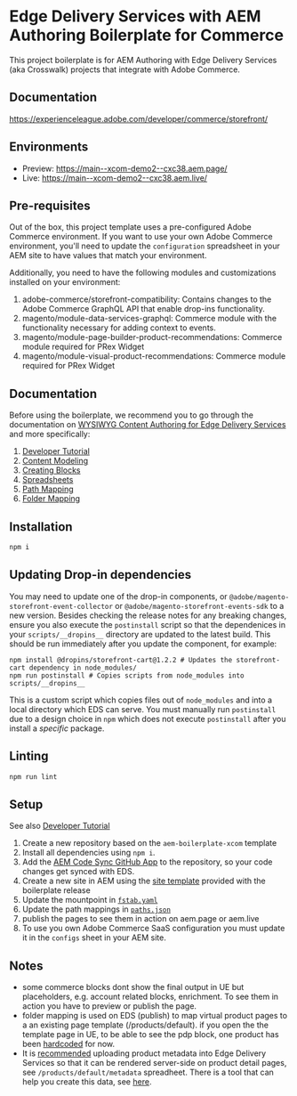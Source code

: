 # Edge Delivery Services with AEM Authoring Boilerplate for Commerce
This project boilerplate is for AEM Authoring with Edge Delivery Services (aka Crosswalk) projects that integrate with Adobe Commerce.

## Documentation
https://experienceleague.adobe.com/developer/commerce/storefront/

## Environments
- Preview: https://main--xcom-demo2--cxc38.aem.page/
- Live: https://main--xcom-demo2--cxc38.aem.live/

## Pre-requisites

Out of the box, this project template uses a pre-configured Adobe Commerce environment. If you want to use your own Adobe Commerce environment, you'll need to update the `configuration` spreadsheet in your AEM site to have values that match your environment.

Additionally, you need to have the following modules and customizations installed on your environment:

1. adobe-commerce/storefront-compatibility: Contains changes to the Adobe Commerce GraphQL API that enable drop-ins functionality.
1. magento/module-data-services-graphql: Commerce module with the functionality necessary for adding context to events.
1. magento/module-page-builder-product-recommendations: Commerce module required for PRex Widget
1. magento/module-visual-product-recommendations: Commerce module required for PRex Widget
<!-- 1. TODO: Add further prereqs.  -->

## Documentation

Before using the boilerplate, we recommend you to go through the documentation on [WYSIWYG Content Authoring for Edge Delivery Services](https://experienceleague.adobe.com/en/docs/experience-manager-cloud-service/content/edge-delivery/) and more specifically:
1. [Developer Tutorial](https://experienceleague.adobe.com/en/docs/experience-manager-cloud-service/content/edge-delivery/wysiwyg-authoring/edge-dev-getting-started)
2. [Content Modeling](https://experienceleague.adobe.com/en/docs/experience-manager-cloud-service/content/edge-delivery/wysiwyg-authoring/content-modeling)
3. [Creating Blocks](https://experienceleague.adobe.com/en/docs/experience-manager-cloud-service/content/edge-delivery/wysiwyg-authoring/create-block)
4. [Spreadsheets](https://experienceleague.adobe.com/en/docs/experience-manager-cloud-service/content/edge-delivery/wysiwyg-authoring/tabular-data)
5. [Path Mapping](https://experienceleague.adobe.com/en/docs/experience-manager-cloud-service/content/edge-delivery/wysiwyg-authoring/path-mapping)
6. [Folder Mapping](https://www.aem.live/developer/folder-mapping)
## Installation

```sh
npm i 
```

## Updating Drop-in dependencies

You may need to update one of the drop-in components, or `@adobe/magento-storefront-event-collector` or `@adobe/magento-storefront-events-sdk` to a new version. Besides checking the release notes for any breaking changes, ensure you also execute the `postinstall` script so that the dependenices in your `scripts/__dropins__` directory are updated to the latest build. This should be run immediately after you update the component, for example:

```
npm install @dropins/storefront-cart@1.2.2 # Updates the storefront-cart dependency in node_modules/
npm run postinstall # Copies scripts from node_modules into scripts/__dropins__
```

This is a custom script which copies files out of `node_modules` and into a local directory which EDS can serve. You must manually run `postinstall` due to a design choice in `npm` which does not execute `postinstall` after you install a _specific_ package.

## Linting

```sh
npm run lint
```

## Setup

See also [Developer Tutorial](https://experienceleague.adobe.com/en/docs/experience-manager-cloud-service/content/edge-delivery/wysiwyg-authoring/edge-dev-getting-started)

1. Create a new repository based on the `aem-boilerplate-xcom` template 
2. Install all dependencies using `npm i`.
3. Add the [AEM Code Sync GitHub App](https://github.com/apps/aem-code-sync) to the repository, so your code changes get synced with EDS.
4. Create a new site in AEM using the [site template](https://github.com/adobe-rnd/aem-boilerplate-xcom/releases) provided with the boilerplate release
5. Update the mountpoint in [`fstab.yaml`](https://github.com/adobe-rnd/aem-boilerplate-xcom/blob/main/fstab.yaml)
6. Update the path mappings in [`paths.json`](https://github.com/adobe-rnd/aem-boilerplate-xcom/blob/main/paths.json)
7. publish the pages to see them in action on aem.page or aem.live
8. To use you own Adobe Commerce SaaS configuration you must update it in the `configs` sheet in your AEM site.

## Notes
- some commerce blocks dont show the final output in UE but placeholders, e.g. account related blocks, enrichment. To see them in action you have to preview or publish the page.
- folder mapping is used on EDS (publish) to map virtual product pages to a an existing page template (/products/default). if you open the the template page in UE, to be able to see the pdp block, one product has been [hardcoded](https://github.com/adobe-rnd/aem-boilerplate-xcom/blob/main/scripts/editor-support.js#L15) for now.
- It is [recommended](https://experienceleague.adobe.com/developer/commerce/storefront/seo/metadata/) uploading product metadata into Edge Delivery Services so that it can be rendered server-side on product detail pages, see `/products/default/metadata` spreadheet. There is a tool that can help you create this data, see [here](https://experienceleague.adobe.com/developer/commerce/storefront/seo/metadata/#generate-metadata).
